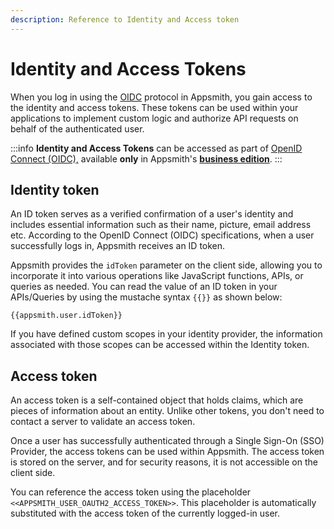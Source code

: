 ```yaml
---
description: Reference to Identity and Access token
---
```

# Identity and Access Tokens

When you log in using the [OIDC](/getting-started/setup/instance-configuration/authentication/openid-connect-oidc) protocol in Appsmith, you gain access to the identity and access tokens. These tokens can be used within your applications to implement custom logic and authorize API requests on behalf of the authenticated user.

:::info
**Identity and Access Tokens** can be accessed as part of [OpenID Connect (OIDC),](/getting-started/setup/instance-configuration/authentication/openid-connect-oidc) available **only** in Appsmith's [**business edition**](https://www.appsmith.com/pricing).
:::

## Identity token

An ID token serves as a verified confirmation of a user's identity and includes essential information such as their name, picture, email address etc. According to the OpenID Connect (OIDC) specifications, when a user successfully logs in, Appsmith receives an ID token.

Appsmith provides the `idToken` parameter on the client side, allowing you to incorporate it into various operations like JavaScript functions, APIs, or queries as needed. You can read the value of an ID token in your APIs/Queries by using the mustache syntax `{{}}` as shown below:

```
{{appsmith.user.idToken}}
```
If you have defined custom scopes in your identity provider, the information associated with those scopes can be accessed within the Identity token.

## Access token

An access token is a self-contained object that holds claims, which are pieces of information about an entity. Unlike other tokens, you don't need to contact a server to validate an access token.

Once a user has successfully authenticated through a Single Sign-On (SSO) Provider, the access tokens can be used within Appsmith. The access token is stored on the server, and for security reasons, it is not accessible on the client side.

You can reference the access token using the placeholder `<<APPSMITH_USER_OAUTH2_ACCESS_TOKEN>>`. This placeholder is automatically substituted with the access token of the currently logged-in user.
